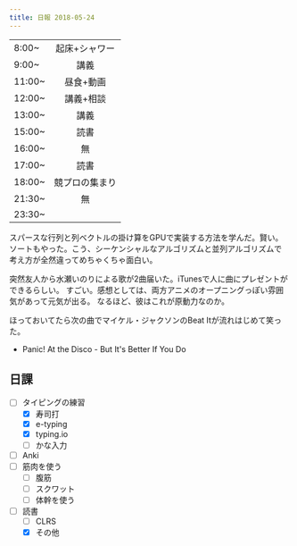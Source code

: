 ```yaml
---
title: 日報 2018-05-24
---
```


|||
|:-|:-:|
|8:00~|起床+シャワー|
|9:00~|講義|
|11:00~|昼食+動画|
|12:00~|講義+相談|
|13:00~|講義|
|15:00~|読書|
|16:00~|無|
|17:00~|読書|
|18:00~|競プロの集まり|
|21:30~|無|
|23:30~||

スパースな行列と列ベクトルの掛け算をGPUで実装する方法を学んだ。賢い。
ソートもやった。こう、シーケンシャルなアルゴリズムと並列アルゴリズムで
考え方が全然違ってめちゃくちゃ面白い。

突然友人から水瀬いのりによる歌が2曲届いた。iTunesで人に曲にプレゼントができるらしい。
すごい。感想としては、両方アニメのオープニングっぽい雰囲気があって元気が出る。
なるほど、彼はこれが原動力なのか。

ほっておいてたら次の曲でマイケル・ジャクソンのBeat Itが流れはじめて笑った。

- Panic! At the Disco - But It's Better If You Do

## 日課

- [ ] タイピングの練習
	+ [x] 寿司打
	+ [x] e-typing
	+ [x] typing.io
	+ [ ] かな入力
- [ ] Anki
- [ ] 筋肉を使う
	+ [ ] 腹筋
	+ [ ] スクワット
	+ [ ] 体幹を使う
- [ ] 読書
	+ [ ] CLRS
	+ [x] その他
